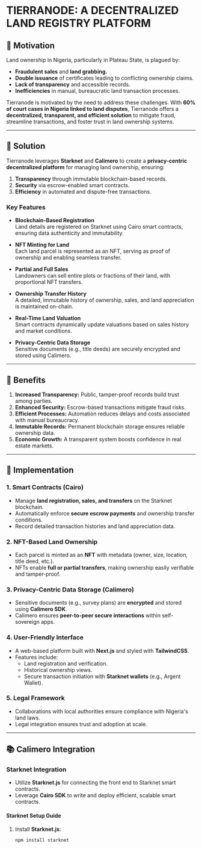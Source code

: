 # TIERRANODE: A DECENTRALIZED LAND REGISTRY PLATFORM

## 🚀 Motivation
Land ownership in Nigeria, particularly in Plateau State, is plagued by:
- **Fraudulent sales** and **land grabbing.**
- **Double issuance** of certificates leading to conflicting ownership claims.
- **Lack of transparency** and accessible records.
- **Inefficiencies** in manual, bureaucratic land transaction processes.

Tierranode is motivated by the need to address these challenges. With **60% of court cases in Nigeria linked to land disputes**, Tierranode offers a **decentralized, transparent, and efficient solution** to mitigate fraud, streamline transactions, and foster trust in land ownership systems.

---

## 🌟 Solution
Tierranode leverages **Starknet** and **Calimero** to create a **privacy-centric decentralized platform** for managing land ownership, ensuring:
1. **Transparency** through immutable blockchain-based records.
2. **Security** via escrow-enabled smart contracts.
3. **Efficiency** in automated and dispute-free transactions.

### **Key Features**
- **Blockchain-Based Registration**  
  Land details are registered on Starknet using Cairo smart contracts, ensuring data authenticity and immutability.
  
- **NFT Minting for Land**  
  Each land parcel is represented as an NFT, serving as proof of ownership and enabling seamless transfer.

- **Partial and Full Sales**  
  Landowners can sell entire plots or fractions of their land, with proportional NFT transfers.

- **Ownership Transfer History**  
  A detailed, immutable history of ownership, sales, and land appreciation is maintained on-chain.

- **Real-Time Land Valuation**  
  Smart contracts dynamically update valuations based on sales history and market conditions.

- **Privacy-Centric Data Storage**  
  Sensitive documents (e.g., title deeds) are securely encrypted and stored using Calimero.

---

## 🎯 Benefits
1. **Increased Transparency:** Public, tamper-proof records build trust among parties.  
2. **Enhanced Security:** Escrow-based transactions mitigate fraud risks.  
3. **Efficient Processes:** Automation reduces delays and costs associated with manual bureaucracy.  
4. **Immutable Records:** Permanent blockchain storage ensures reliable ownership data.  
5. **Economic Growth:** A transparent system boosts confidence in real estate markets.

---

## 🔧 Implementation

### **1. Smart Contracts (Cairo)**
- Manage **land registration, sales, and transfers** on the Starknet blockchain.
- Automatically enforce **secure escrow payments** and ownership transfer conditions.
- Record detailed transaction histories and land appreciation data.

### **2. NFT-Based Land Ownership**
- Each parcel is minted as an **NFT** with metadata (owner, size, location, title deed, etc.).
- NFTs enable **full or partial transfers**, making ownership easily verifiable and tamper-proof.

### **3. Privacy-Centric Data Storage (Calimero)**
- Sensitive documents (e.g., survey plans) are **encrypted** and stored using **Calimero SDK**.
- Calimero ensures **peer-to-peer secure interactions** within self-sovereign apps.

### **4. User-Friendly Interface**
- A web-based platform built with **Next.js** and styled with **TailwindCSS**.  
- Features include:
  - Land registration and verification.
  - Historical ownership views.
  - Secure transaction initiation with **Starknet wallets** (e.g., Argent Wallet).

### **5. Legal Framework**
- Collaborations with local authorities ensure compliance with Nigeria's land laws.
- Legal integration ensures trust and adoption at scale.

---

## 📚 Calimero Integration

### **Starknet Integration**
- Utilize **Starknet.js** for connecting the front end to Starknet smart contracts.
- Leverage **Cairo SDK** to write and deploy efficient, scalable smart contracts.

#### **Starknet Setup Guide**
1. Install **Starknet.js**:
   ```bash
   npm install starknet
